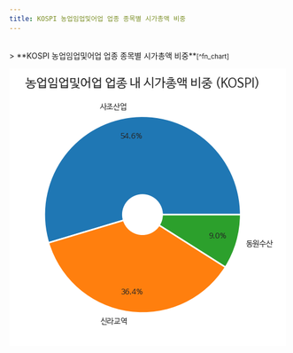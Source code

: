 ```yaml
---
title: KOSPI 농업임업및어업 업종 종목별 시가총액 비중
---
```

<br>
> **KOSPI 농업임업및어업 업종 종목별 시가총액 비중<a id="pie"></a>**<small>[^fn_chart]</small>

![294090](images/kospi_업종_농업임업및어업_종목.png)